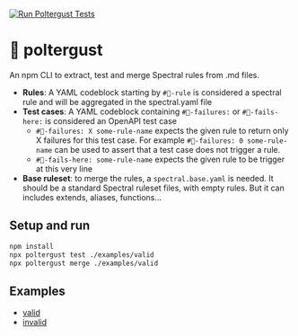 [![Run Poltergust Tests](https://github.com/ouvreboite/api-guidelines/actions/workflows/poltergust.yaml/badge.svg)](https://github.com/ouvreboite/api-guidelines/actions/workflows/poltergust.yaml)

# 👻 poltergust

An npm CLI to extract, test and merge Spectral rules from .md files.

- **Rules**: A YAML codeblock starting by `#👻-rule` is considered a spectral rule and will be aggregated in the spectral.yaml file
- **Test cases**: A YAML codeblock containing `#👻-failures:` or `#👻-fails-here:` is considered an OpenAPI test case
  - `#👻-failures: X some-rule-name` expects the given rule to return only X failures for this test case. For example `#👻-failures: 0 some-rule-name` can be used to assert that a test case does not trigger a rule.
  - `#👻-fails-here: some-rule-name` expects the given rule to be trigger at this very line
- **Base ruleset**: to merge the rules, a `spectral.base.yaml` is needed. It should be a standard Spectral ruleset files, with empty rules. But it can includes extends, aliases, functions...

## Setup and run

```sh
npm install
npx poltergust test ./examples/valid
npx poltergust merge ./examples/valid
```

## Examples

- [valid](examples/valid)
- [invalid](examples/invalid)